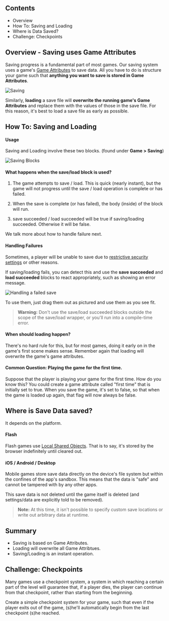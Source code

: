 ## Contents

* Overview
* How To: Saving and Loading
* Where is Data Saved?
* Challenge: Checkpoints


## Overview - Saving uses Game Attributes

Saving progress is a fundamental part of most games. Our saving system uses a game's [Game Attributes](https://www.stencyl.com/help/viewArticle/158/) to save data. All you have to do is structure your game such that **anything you want to save is stored in Game Attributes**.

![Saving](https://static.stencyl.com/pedia2/ch5/saving/image01.png)

Similarly, **loading** a save file will **overwrite the running game's Game Attributes** and replace them with the values of those in the save file. For this reason, it's best to load a save file as early as possible.


## How To: Saving and Loading

#### Usage
Saving and Loading involve these two blocks. (found under **Game > Saving**)

![Saving Blocks](https://raw.githubusercontent.com/Stencyl/stencylpedia/master/chapter-5/images/saving-1.png)

#### What happens when the save/load block is used?

1. The game attempts to save / load. This is quick (nearly instant), but the game will not progress until the save / load operation is complete or has failed.

2. When the save is complete (or has failed), the body (inside) of the block will run.

3. save succeeded / load succeeded will be true if saving/loading succeeded. Otherwise it will be false.

We talk more about how to handle failure next.

#### Handling Failures

Sometimes, a player will be unable to save due to [restrictive security settings](https://www.stencyl.com/help/viewArticle/48/) or other reasons.

If saving/loading fails, you can detect this and use the **save succeeded** and **load succeeded** blocks to react appropriately, such as showing an error message.

![Handling a failed save](https://raw.githubusercontent.com/Stencyl/stencylpedia/master/chapter-5/images/saving-2.png)

To use them, just drag them out as pictured and use them as you see fit.

> **Warning:** Don't use the save/load succeeded blocks outside the scope of the save/load wrapper, or you'll run into a compile-time error.

#### When should loading happen?

There's no hard rule for this, but for most games, doing it early on in the game's first scene makes sense. Remember again that loading will overwrite the game's game attributes.

#### Common Question: Playing the game for the first time.

Suppose that the player is playing your game for the first time. How do you know this? You could create a game attribute called "first time" that is initially set to true. When you save the game, it's set to false, so that when the game is loaded up again, that flag will now always be false.


## Where is Save Data saved?

It depends on the platform.

#### Flash

Flash games use [Local Shared Objects](https://en.wikipedia.org/wiki/Local_shared_object). That is to say, it's stored by the browser indefinitely until cleared out.

#### iOS / Android / Desktop

Mobile games store save data directly on the device's file system but within the confines of the app's sandbox. This means that the data is "safe" and cannot be tampered with by any other apps.

This save data is not deleted until the game itself is deleted (and settings/data are explicitly told to be removed). 

> **Note:** At this time, it isn't possible to specify custom save locations or write out arbitrary data at runtime.


## Summary

* Saving is based on Game Attributes.
* Loading will overwrite all Game Attribtues.
* Saving/Loading is an instant operation.


## Challenge: Checkpoints

Many games use a checkpoint system, a system in which reaching a certain part of the level will guarantee that, if a player dies, the player can continue from that checkpoint, rather than starting from the beginning.

Create a simple checkpoint system for your game, such that even if the player exits out of the game, (s)he'll automatically begin from the last checkpoint (s)he reached.

